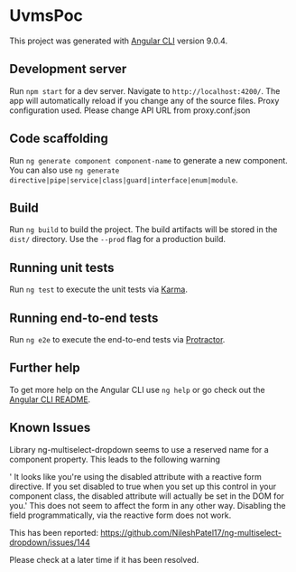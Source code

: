 # UvmsPoc

This project was generated with [Angular CLI](https://github.com/angular/angular-cli) version 9.0.4.

## Development server

Run `npm start` for a dev server. Navigate to `http://localhost:4200/`. The app will automatically reload if you change any of the source files.
Proxy configuration used. Please change API URL from proxy.conf.json

## Code scaffolding

Run `ng generate component component-name` to generate a new component. You can also use `ng generate directive|pipe|service|class|guard|interface|enum|module`.

## Build

Run `ng build` to build the project. The build artifacts will be stored in the `dist/` directory. Use the `--prod` flag for a production build.

## Running unit tests

Run `ng test` to execute the unit tests via [Karma](https://karma-runner.github.io).

## Running end-to-end tests

Run `ng e2e` to execute the end-to-end tests via [Protractor](http://www.protractortest.org/).

## Further help

To get more help on the Angular CLI use `ng help` or go check out the [Angular CLI README](https://github.com/angular/angular-cli/blob/master/README.md).


## Known Issues

Library ng-multiselect-dropdown seems to use a reserved name for a component property. This leads to the following warning 

' It looks like you're using the disabled attribute with a reactive form directive. If you set disabled to true
when you set up this control in your component class, the disabled attribute will actually be set in the DOM for
you.'
This does not seem to affect the form in any other way. 
Disabling the field programmatically, via the reactive form does not work. 

This has been reported:  https://github.com/NileshPatel17/ng-multiselect-dropdown/issues/144

Please check at a later time if it has been resolved. 
